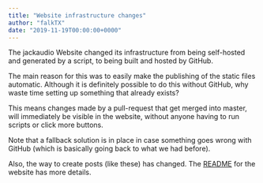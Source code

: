 ```yaml
---
title: "Website infrastructure changes"
author: "falkTX"
date: "2019-11-19T00:00:00+0000"
---
```

The jackaudio Website changed its infrastructure from being self-hosted and generated by a script, to being built and hosted by GitHub.

The main reason for this was to easily make the publishing of the static files automatic.
Although it is definitely possible to do this without GitHub, why waste time setting up something that already exists?

This means changes made by a pull-request that get merged into master, will immediately be visible in the website, without anyone having to run scripts or click more buttons.

Note that a fallback solution is in place in case something goes wrong with GitHub (which is basically going back to what we had before).

Also, the way to create posts (like these) has changed. The [README] for the website has more details.

[README]: https://github.com/jackaudio/jackaudio.github.com/blob/master/README.md

